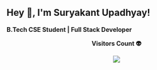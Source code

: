 ## Hey 👋, I'm Suryakant Upadhyay!

**B.Tech CSE Student | Full Stack Developer**

<div align="center">
  <p align="center"><b>Visitors Count 👽 </b></p>  
  <p align="center"><img align="center" src="https://profile-counter.glitch.me/GivenBY/count.svg" /></p> 
</div>
